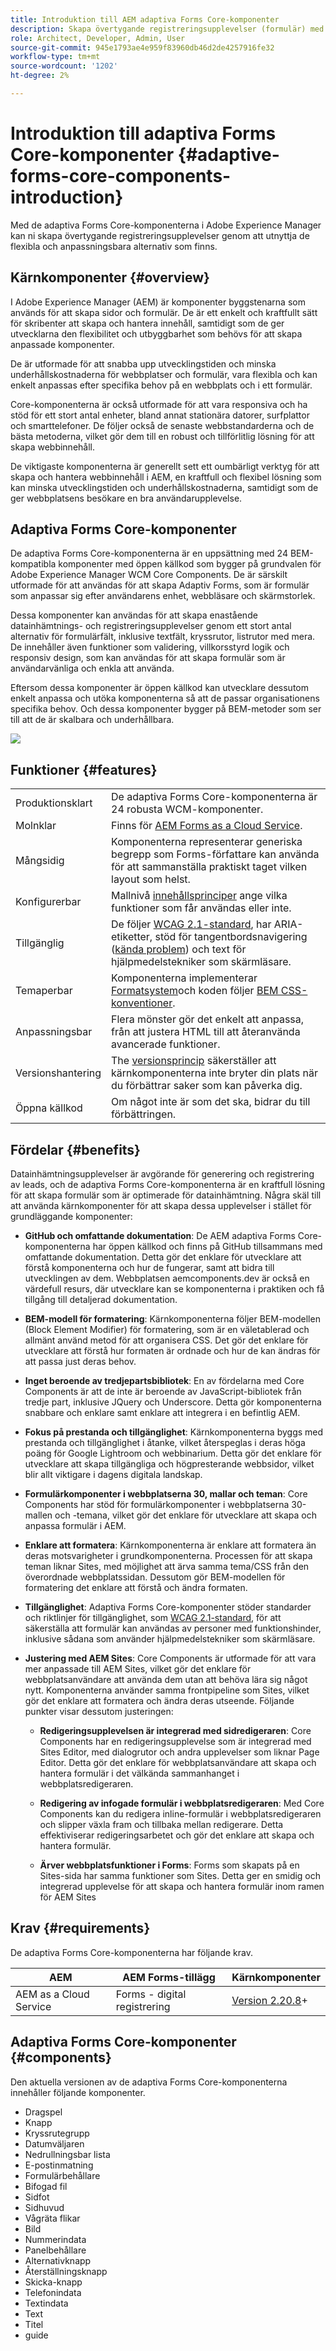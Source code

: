 ```yaml
---
title: Introduktion till AEM adaptiva Forms Core-komponenter
description: Skapa övertygande registreringsupplevelser (formulär) med flexibiliteten i de adaptiva Forms Core Components och leverera dem med kraften i Adobe Experience Manager.
role: Architect, Developer, Admin, User
source-git-commit: 945e1793ae4e959f83960db46d2de4257916fe32
workflow-type: tm+mt
source-wordcount: '1202'
ht-degree: 2%

---
```



# Introduktion till adaptiva Forms Core-komponenter {#adaptive-forms-core-components-introduction}

Med de adaptiva Forms Core-komponenterna i Adobe Experience Manager kan ni skapa övertygande registreringsupplevelser genom att utnyttja de flexibla och anpassningsbara alternativ som finns.

## Kärnkomponenter  {#overview}

I Adobe Experience Manager (AEM) är komponenter byggstenarna som används för att skapa sidor och formulär. De är ett enkelt och kraftfullt sätt för skribenter att skapa och hantera innehåll, samtidigt som de ger utvecklarna den flexibilitet och utbyggbarhet som behövs för att skapa anpassade komponenter.

De är utformade för att snabba upp utvecklingstiden och minska underhållskostnaderna för webbplatser och formulär, vara flexibla och kan enkelt anpassas efter specifika behov på en webbplats och i ett formulär.

Core-komponenterna är också utformade för att vara responsiva och ha stöd för ett stort antal enheter, bland annat stationära datorer, surfplattor och smarttelefoner. De följer också de senaste webbstandarderna och de bästa metoderna, vilket gör dem till en robust och tillförlitlig lösning för att skapa webbinnehåll.

De viktigaste komponenterna är generellt sett ett oumbärligt verktyg för att skapa och hantera webbinnehåll i AEM, en kraftfull och flexibel lösning som kan minska utvecklingstiden och underhållskostnaderna, samtidigt som de ger webbplatsens besökare en bra användarupplevelse.

## Adaptiva Forms Core-komponenter

De adaptiva Forms Core-komponenterna är en uppsättning med 24 BEM-kompatibla komponenter med öppen källkod som bygger på grundvalen för Adobe Experience Manager WCM Core Components. De är särskilt utformade för att användas för att skapa Adaptiv Forms, som är formulär som anpassar sig efter användarens enhet, webbläsare och skärmstorlek.

Dessa komponenter kan användas för att skapa enastående datainhämtnings- och registreringsupplevelser genom ett stort antal alternativ för formulärfält, inklusive textfält, kryssrutor, listrutor med mera. De innehåller även funktioner som validering, villkorsstyrd logik och responsiv design, som kan användas för att skapa formulär som är användarvänliga och enkla att använda.

Eftersom dessa komponenter är öppen källkod kan utvecklare dessutom enkelt anpassa och utöka komponenterna så att de passar organisationens specifika behov. Och dessa komponenter bygger på BEM-metoder som ser till att de är skalbara och underhållbara.

![](assets/sample-adaptive-form.png)

## Funktioner {#features}

|  |  |
|---|---|
| Produktionsklart | De adaptiva Forms Core-komponenterna är 24 robusta WCM-komponenter. |
| Molnklar | Finns för  [AEM Forms as a Cloud Service](https://experienceleague.adobe.com/docs/experience-manager-cloud-service/content/forms/home.html). |
| Mångsidig | Komponenterna representerar generiska begrepp som Forms-författare kan använda för att sammanställa praktiskt taget vilken layout som helst. |
| Konfigurerbar | Mallnivå [innehållsprinciper](https://experienceleague.adobe.com/docs/experience-manager-cloud-service/content/implementing/developing/full-stack/components-templates/templates.html#content-policies) ange vilka funktioner som får användas eller inte. |
| Tillgänglig | De följer [WCAG 2.1-standard](https://www.w3.org/TR/WCAG21/), har ARIA-etiketter, stöd för tangentbordsnavigering ([kända problem](https://github.com/adobe/aem-core-wcm-components/issues?utf8=✓&amp;q=is%3Aissue+is%3Aopen+accessibility+in%3Atitle)) och text för hjälpmedelstekniker som skärmläsare. |
| Temaperbar | Komponenterna implementerar [Formatsystem](https://experienceleague.adobe.com/docs/experience-manager-cloud-service/content/sites/authoring/features/style-system.html)och koden följer [BEM CSS-konventioner](http://getbem.com/). |
| Anpassningsbar | Flera mönster gör det enkelt att anpassa, från att justera HTML till att återanvända avancerade funktioner. |
| Versionshantering | The [versionsprincip](https://github.com/adobe/aem-core-wcm-components/wiki/Versioning-policies) säkerställer att kärnkomponenterna inte bryter din plats när du förbättrar saker som kan påverka dig. |
| Öppna källkod | Om något inte är som det ska, bidrar du till förbättringen. |

## Fördelar {#benefits}

Datainhämtningsupplevelser är avgörande för generering och registrering av leads, och de adaptiva Forms Core-komponenterna är en kraftfull lösning för att skapa formulär som är optimerade för datainhämtning. Några skäl till att använda kärnkomponenter för att skapa dessa upplevelser i stället för grundläggande komponenter:

* **GitHub och omfattande dokumentation**: De AEM adaptiva Forms Core-komponenterna har öppen källkod och finns på GitHub tillsammans med omfattande dokumentation. Detta gör det enklare för utvecklare att förstå komponenterna och hur de fungerar, samt att bidra till utvecklingen av dem. Webbplatsen aemcomponents.dev är också en värdefull resurs, där utvecklare kan se komponenterna i praktiken och få tillgång till detaljerad dokumentation.

* **BEM-modell för formatering**: Kärnkomponenterna följer BEM-modellen (Block Element Modifier) för formatering, som är en väletablerad och allmänt använd metod för att organisera CSS. Det gör det enklare för utvecklare att förstå hur formaten är ordnade och hur de kan ändras för att passa just deras behov.

* **Inget beroende av tredjepartsbibliotek**: En av fördelarna med Core Components är att de inte är beroende av JavaScript-bibliotek från tredje part, inklusive JQuery och Underscore. Detta gör komponenterna snabbare och enklare samt enklare att integrera i en befintlig AEM.

* **Fokus på prestanda och tillgänglighet**: Kärnkomponenterna byggs med prestanda och tillgänglighet i åtanke, vilket återspeglas i deras höga poäng för Google Lightroom och webbinarium. Detta gör det enklare för utvecklare att skapa tillgängliga och högpresterande webbsidor, vilket blir allt viktigare i dagens digitala landskap.

* **Formulärkomponenter i webbplatserna 30, mallar och teman**: Core Components har stöd för formulärkomponenter i webbplatserna 30-mallen och -temana, vilket gör det enklare för utvecklare att skapa och anpassa formulär i AEM.

* **Enklare att formatera**: Kärnkomponenterna är enklare att formatera än deras motsvarigheter i grundkomponenterna. Processen för att skapa teman liknar Sites, med möjlighet att ärva samma tema/CSS från den överordnade webbplatssidan. Dessutom gör BEM-modellen för formatering det enklare att förstå och ändra formaten.

* **Tillgänglighet**: Adaptiva Forms Core-komponenter stöder standarder och riktlinjer för tillgänglighet, som  [WCAG 2.1-standard](https://www.w3.org/TR/WCAG21/), för att säkerställa att formulär kan användas av personer med funktionshinder, inklusive sådana som använder hjälpmedelstekniker som skärmläsare.

* **Justering med AEM Sites**: Core Components är utformade för att vara mer anpassade till AEM Sites, vilket gör det enklare för webbplatsanvändare att använda dem utan att behöva lära sig något nytt. Komponenterna använder samma frontpipeline som Sites, vilket gör det enklare att formatera och ändra deras utseende. Följande punkter visar dessutom justeringen:

   * **Redigeringsupplevelsen är integrerad med sidredigeraren**: Core Components har en redigeringsupplevelse som är integrerad med Sites Editor, med dialogrutor och andra upplevelser som liknar Page Editor. Detta gör det enklare för webbplatsanvändare att skapa och hantera formulär i det välkända sammanhanget i webbplatsredigeraren.

   * **Redigering av infogade formulär i webbplatsredigeraren**: Med Core Components kan du redigera inline-formulär i webbplatsredigeraren och slipper växla fram och tillbaka mellan redigerare. Detta effektiviserar redigeringsarbetet och gör det enklare att skapa och hantera formulär.

   * **Ärver webbplatsfunktioner i Forms**: Forms som skapats på en Sites-sida har samma funktioner som Sites. Detta ger en smidig och integrerad upplevelse för att skapa och hantera formulär inom ramen för AEM Sites

   <!--including Multi Site Manager, the ability to use Sites components within a form for static content, support for scheduled publish/unpublish, form translation aligned with Sites translation, versioning, and targeting -->



## Krav {#requirements}

De adaptiva Forms Core-komponenterna har följande krav.

| AEM | AEM Forms-tillägg | Kärnkomponenter |
|---|---|---|
| AEM as a Cloud Service | Forms - digital registrering | [Version 2.20.8](/help/versions.md)+ |


## Adaptiva Forms Core-komponenter {#components}

Den aktuella versionen av de adaptiva Forms Core-komponenterna innehåller följande komponenter.

* Dragspel
* Knapp
* Kryssrutegrupp
* Datumväljaren
* Nedrullningsbar lista
* E-postinmatning
* Formulärbehållare
* Bifogad fil
* Sidfot
* Sidhuvud
* Vågräta flikar
* Bild
* Nummerindata
* Panelbehållare
* Alternativknapp
* Återställningsknapp
* Skicka-knapp
* Telefonindata
* Textindata
* Text
* Titel
* guide

